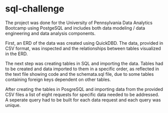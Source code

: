 # sql-challenge

The project was done for the University of Pennsylvania Data Analytics Bootcamp using PostgeSQL and includes both data modeling / data engineering and data analysis components. 

First, an ERD of the data was created using QuickDBD. The data, provided in CSV format, was inspected and the relationships between tables visualized in the ERD.

The next step was creating tables in SQL and importing the data. Tables had to be created and data imported to them in a specific order, as reflected in the text file showing code and the schemata.sql file, due to some tables containing foreign keys dependent on other tables. 

After creating the tables in PosgreSQL and importing data from the provided CSV files a list of eight requests for specific data needed to be addressed. A seperate query had to be built for each data request and each query was unique. 


